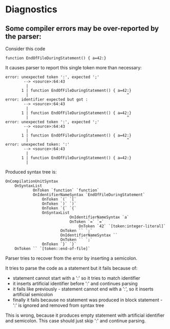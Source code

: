 # Diagnostics

## Some compiler errors may be over-reported by the parser:

Consider this code

```
function EndOfFileDuringStatement() { a=42:}
```

It causes parser to report this single token more than necessary:

```
error: unexpected token ':', expected ';'
        --> <source>:64:43
         |
       1 | function EndOfFileDuringStatement() { a=42:}
         |                                           ^
error: identifier expected but got :
        --> <source>:64:43
         |
       1 | function EndOfFileDuringStatement() { a=42:}
         |                                           ^
error: unexpected token ':', expected ';'
        --> <source>:64:43
         |
       1 | function EndOfFileDuringStatement() { a=42:}
         |                                           ^
error: unexpected token: ':'
        --> <source>:64:43
         |
       1 | function EndOfFileDuringStatement() { a=42:}
         |
```

Produced syntax tree is:

```
OnCompilationUnitSyntax
    OnSyntaxList
            OnToken `function` `function`
            OnIdentifierNameSyntax `EndOfFileDuringStatement`
                OnToken `(` `[`
                OnToken `)` `)`
                OnToken `{` `{`
                OnSyntaxList
                            OnIdentifierNameSyntax `a`
                            OnToken `=` `=`
                                OnToken `42` `[token:integer-literal]`
                        OnToken `` `;`
                        OnIdentifierNameSyntax ``
                        OnToken `` `;`
                OnToken `}` `}`
    OnToken `` `[token::end-of-file]`
```

Parser tries to recover from the error by inserting a semicolon.

It tries to parse the code as a statement but it fails because of:

- statement cannot start with a ':' so it tries to match identifier
- it inserts artificial identifier before ':' and continues parsing
- it fails like previously - statement cannot end with a ':', so it inserts artificial semicolon
- finally it fails because no statement was produced in block statement - ':' is ignored and removed from syntax tree

This is wrong, because it produces empty statement with artificial identifier and semicolon. This case should just skip ':' and continue parsing.

